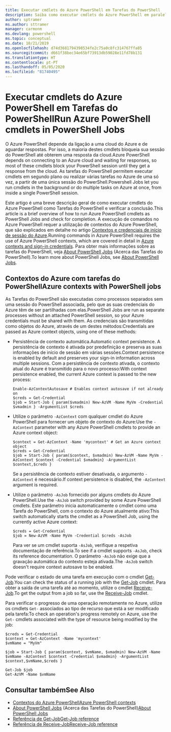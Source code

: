 ```yaml
---
title: Executar cmdlets do Azure PowerShell em Tarefas do PowerShell
description: Saiba como executar cmdlets do Azure PowerShell em paralelo ou como tarefas em segundo plano, com -AsJob e Start-Job.
author: sptramer
ms.author: sttramer
manager: carmonm
ms.devlang: powershell
ms.topic: conceptual
ms.date: 10/21/2019
ms.openlocfilehash: d74d3681794398534fe2c75a0c8fc314767ffa85
ms.sourcegitcommit: d661f38bec34e65bf73913db59028e11fd78b131
ms.translationtype: HT
ms.contentlocale: pt-PT
ms.lasthandoff: 05/05/2020
ms.locfileid: "81740495"
---
```

# <a name="run-azure-powershell-cmdlets-in-powershell-jobs"></a><span data-ttu-id="7f396-103">Executar cmdlets do Azure PowerShell em Tarefas do PowerShell</span><span class="sxs-lookup"><span data-stu-id="7f396-103">Run Azure PowerShell cmdlets in PowerShell Jobs</span></span>

<span data-ttu-id="7f396-104">O Azure PowerShell depende da ligação a uma cloud do Azure e de aguardar respostas. Por isso, a maioria destes cmdlets bloqueia sua sessão do PowerShell até obterem uma resposta da cloud.</span><span class="sxs-lookup"><span data-stu-id="7f396-104">Azure PowerShell depends on connecting to an Azure cloud and waiting for responses, so most of these cmdlets block your PowerShell session until they get a response from the cloud.</span></span>
<span data-ttu-id="7f396-105">As tarefas do PowerShell permitem executar cmdlets em segundo plano ou realizar várias tarefas no Azure de uma só vez, a partir de uma única sessão do PowerShell.</span><span class="sxs-lookup"><span data-stu-id="7f396-105">Powershell Jobs let you run cmdlets in the background or do multiple tasks on Azure at once, from inside a single PowerShell session.</span></span>

<span data-ttu-id="7f396-106">Este artigo é uma breve descrição geral de como executar cmdlets do Azure PowerShell como Tarefas do PowerShell e verificar a conclusão.</span><span class="sxs-lookup"><span data-stu-id="7f396-106">This article is a brief overview of how to run Azure PowerShell cmdlets as PowerShell Jobs and check for completion.</span></span> <span data-ttu-id="7f396-107">A execução de comandos no Azure PowerShell requer a utilização de contextos do Azure PowerShell, que são explicados em detalhe no artigo [Contextos e credenciais de início de sessão do Azure](context-persistence.md).</span><span class="sxs-lookup"><span data-stu-id="7f396-107">Running commands in Azure PowerShell requires the use of Azure PowerShell contexts, which are covered in detail in [Azure contexts and sign-in credentials](context-persistence.md).</span></span>
<span data-ttu-id="7f396-108">Para obter mais informações sobre as tarefas do PowerShell, veja [About PowerShell Jobs](/powershell/module/microsoft.powershell.core/about/about_jobs) (Acerca das Tarefas do PowerShell).</span><span class="sxs-lookup"><span data-stu-id="7f396-108">To learn more about PowerShell Jobs, see [About PowerShell Jobs](/powershell/module/microsoft.powershell.core/about/about_jobs).</span></span>

## <a name="azure-contexts-with-powershell-jobs"></a><span data-ttu-id="7f396-109">Contextos do Azure com tarefas do PowerShell</span><span class="sxs-lookup"><span data-stu-id="7f396-109">Azure contexts with PowerShell jobs</span></span>

<span data-ttu-id="7f396-110">As Tarefas do PowerShell são executadas como processos separados sem uma sessão do PowerShell associada, pelo que as suas credenciais do Azure têm de ser partilhadas com elas.</span><span class="sxs-lookup"><span data-stu-id="7f396-110">PowerShell Jobs are run as separate processes without an attached PowerShell session, so your Azure credentials must be shared with them.</span></span> <span data-ttu-id="7f396-111">As credenciais são transmitidas como objetos do Azure, através de um destes métodos:</span><span class="sxs-lookup"><span data-stu-id="7f396-111">Credentials are passed as Azure context objects, using one of these methods:</span></span>

* <span data-ttu-id="7f396-112">Persistência de contexto automática.</span><span class="sxs-lookup"><span data-stu-id="7f396-112">Automatic context persistence.</span></span> <span data-ttu-id="7f396-113">A persistência de contexto é ativada por predefinição e preserva as suas informações de início de sessão em várias sessões.</span><span class="sxs-lookup"><span data-stu-id="7f396-113">Context persistence is enabled by default and preserves your sign-in information across multiple sessions.</span></span> <span data-ttu-id="7f396-114">Com a persistência de contexto ativada, o contexto atual do Azure é transmitido para o novo processo:</span><span class="sxs-lookup"><span data-stu-id="7f396-114">With context persistence enabled, the current Azure context is passed to the new process:</span></span>

  ```azurepowershell-interactive
  Enable-AzContextAutosave # Enables context autosave if not already on
  $creds = Get-Credential
  $job = Start-Job { param($vmadmin) New-AzVM -Name MyVm -Credential $vmadmin } -ArgumentList $creds
  ```

* <span data-ttu-id="7f396-115">Utilize o parâmetro `-AzContext` com qualquer cmdlet do Azure PowerShell para fornecer um objeto de contexto do Azure:</span><span class="sxs-lookup"><span data-stu-id="7f396-115">Use the `-AzContext` parameter with any Azure PowerShell cmdlets to provide an Azure context object:</span></span>

  ```azurepowershell-interactive
  $context = Get-AzContext -Name 'mycontext' # Get an Azure context object
  $creds = Get-Credential
  $job = Start-Job { param($context, $vmadmin) New-AzVM -Name MyVm -AzContext $context -Credential $vmadmin} -ArgumentList $context,$creds }
  ```

  <span data-ttu-id="7f396-116">Se a persistência de contexto estiver desativada, o argumento `-AzContext` é necessário.</span><span class="sxs-lookup"><span data-stu-id="7f396-116">If context persistence is disabled, the `-AzContext` argument is required.</span></span>

* <span data-ttu-id="7f396-117">Utilize o parâmetro `-AsJob` fornecido por alguns cmdlets do Azure PowerShell.</span><span class="sxs-lookup"><span data-stu-id="7f396-117">Use the `-AsJob` switch provided by some Azure PowerShell cmdlets.</span></span> <span data-ttu-id="7f396-118">Este parâmetro inicia automaticamente o cmdlet como uma Tarefa do PowerShell, com o contexto do Azure atualmente ativo:</span><span class="sxs-lookup"><span data-stu-id="7f396-118">This switch automatically starts the cmdlet as a PowerShell Job, using the currently active Azure context:</span></span>

  ```azurepowershell-interactive
  $creds = Get-Credential
  $job = New-AzVM -Name MyVm -Credential $creds -AsJob
  ```

  <span data-ttu-id="7f396-119">Para ver se um cmdlet suporta `-AsJob`, verifique a respetiva documentação de referência.</span><span class="sxs-lookup"><span data-stu-id="7f396-119">To see if a cmdlet supports `-AsJob`, check its reference documentation.</span></span> <span data-ttu-id="7f396-120">O parâmetro `-AsJob` não exige que a gravação automática do contexto esteja ativada.</span><span class="sxs-lookup"><span data-stu-id="7f396-120">The `-AsJob` switch doesn't require context autosave to be enabled.</span></span>

<span data-ttu-id="7f396-121">Pode verificar o estado de uma tarefa em execução com o cmdlet [Get-Job](/powershell/module/microsoft.powershell.core/get-job).</span><span class="sxs-lookup"><span data-stu-id="7f396-121">You can check the status of a running job with the [Get-Job](/powershell/module/microsoft.powershell.core/get-job) cmdlet.</span></span> <span data-ttu-id="7f396-122">Para obter a saída de uma tarefa até ao momento, utilize o cmdlet [Receive-Job](/powershell/module/microsoft.powershell.core/receive-job).</span><span class="sxs-lookup"><span data-stu-id="7f396-122">To get the output from a job so far, use the [Receive-Job](/powershell/module/microsoft.powershell.core/receive-job) cmdlet.</span></span>

<span data-ttu-id="7f396-123">Para verificar o progresso de uma operação remotamente no Azure, utilize os cmdlets `Get-` associados ao tipo de recurso que está a ser modificado pela tarefa:</span><span class="sxs-lookup"><span data-stu-id="7f396-123">To check an operation's progress remotely on Azure, use the `Get-` cmdlets associated with the type of resource being modified by the job:</span></span>

```azurepowershell-interactive
$creds = Get-Credential
$context = Get-AzContext -Name 'mycontext'
$vmName = "MyVm"

$job = Start-Job { param($context, $vmName, $vmadmin) New-AzVM -Name $vmName -AzContext $context -Credential $vmadmin} -ArgumentList $context,$vmName,$creds }

Get-Job $job
Get-AzVM -Name $vmName
```

## <a name="see-also"></a><span data-ttu-id="7f396-124">Consultar também</span><span class="sxs-lookup"><span data-stu-id="7f396-124">See Also</span></span>

* [<span data-ttu-id="7f396-125">Contextos do Azure PowerShell</span><span class="sxs-lookup"><span data-stu-id="7f396-125">Azure PowerShell contexts</span></span>](context-persistence.md)
* <span data-ttu-id="7f396-126">[About PowerShell Jobs](/powershell/module/microsoft.powershell.core/about/about_jobs) (Acerca das Tarefas do PowerShell)</span><span class="sxs-lookup"><span data-stu-id="7f396-126">[About PowerShell Jobs](/powershell/module/microsoft.powershell.core/about/about_jobs)</span></span>
* [<span data-ttu-id="7f396-127">Referência de Get-Job</span><span class="sxs-lookup"><span data-stu-id="7f396-127">Get-Job reference</span></span>](/powershell/module/microsoft.powershell.core/get-job)
* [<span data-ttu-id="7f396-128">Referência de Receive-Job</span><span class="sxs-lookup"><span data-stu-id="7f396-128">Receive-Job reference</span></span>](/powershell/module/microsoft.powershell.core/receive-job)
